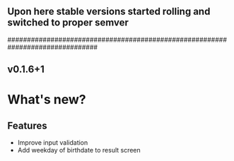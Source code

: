 ## Upon here stable versions started rolling and switched to proper semver
###############################################################################

## v0.1.6+1
# What's new?

## Features
- Improve input validation
- Add weekday of birthdate to result screen
